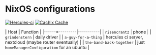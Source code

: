 # NixOS configurations

[![Hercules-ci][herc badge]][herc link]
[![Cachix Cache][cachix badge]][cachix link]

[herc badge]: https://img.shields.io/badge/Herc-CI-yellowgreen?style=plastic&logo=nixos
[herc link]: https://hercules-ci.com/github/quinn-dougherty/configuration.nix
[cachix badge]: https://img.shields.io/badge/Cachix-quinn--dougherty-blueviolet?style=plastic&logo=nixos
[cachix link]: https://quinn-dougherty.cachix.org

| Host | Function |
|------=---------|-----------|
| `risencrantz` | phone |
| `grindenstern` | daily driver |
| `a-guy-for-a-thing` | hercules ci server, nextcloud (maybe router eventually) |
| `the-band-back-together` | just `homeManagerConfiguration` for an ubuntu |
